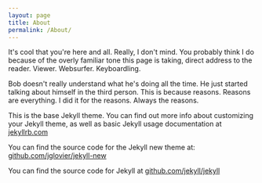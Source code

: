 ```yaml
---
layout: page
title: About
permalink: /About/
---
```


It's cool that you're here and all.  Really, I don't mind.  You probably think I do because of the overly familiar tone this page is taking, direct address to the reader.  Viewer.  Websurfer.  Keyboardling.  

Bob doesn't really understand what he's doing all the time.  He just started talking about himself in the third person.  This is because reasons.  Reasons are everything.  I did it for the reasons.  Always the reasons.



This is the base Jekyll theme. You can find out more info about customizing your Jekyll theme, as well as basic Jekyll usage documentation at [jekyllrb.com](http://jekyllrb.com/)

You can find the source code for the Jekyll new theme at: [github.com/jglovier/jekyll-new](https://github.com/jglovier/jekyll-new)

You can find the source code for Jekyll at [github.com/jekyll/jekyll](https://github.com/jekyll/jekyll)
